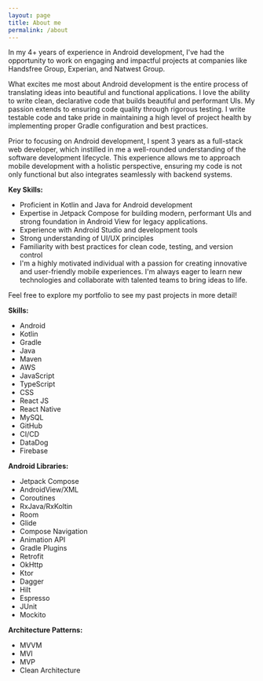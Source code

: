 ```yaml
---
layout: page
title: About me
permalink: /about
---
```


<div class="row justify-content-between">
<div class="col-md-8 pr-5">

<p>In my 4+ years of experience in Android development, I've had the opportunity to work on engaging and impactful projects at companies like Handsfree Group, Experian, and Natwest Group.</p>
<p>What excites me most about Android development is the entire process of translating ideas into beautiful and functional applications. I love the ability to write clean, declarative code that builds beautiful and performant UIs. My passion extends to ensuring code quality through rigorous testing. I write testable code and take pride in maintaining a high level of project health by implementing proper Gradle configuration and best practices.</p>

<p>Prior to focusing on Android development, I spent 3 years as a full-stack web developer, which instilled in me a well-rounded understanding of the software development lifecycle. This experience allows me to approach mobile development with a holistic perspective, ensuring my code is not only functional but also integrates seamlessly with backend systems.</p>
<strong>Key Skills:</strong>

<ul>
<li>Proficient in Kotlin and Java for Android development</li>
<li>Expertise in Jetpack Compose for building modern, performant UIs and strong foundation in Android View for legacy applications.</li>
<li>Experience with Android Studio and development tools</li>
<li>Strong understanding of UI/UX principles</li>
<li>Familiarity with best practices for clean code, testing, and version control</li>
<li>I'm a highly motivated individual with a passion for creating innovative and user-friendly mobile experiences. I'm always eager to learn new technologies and collaborate with talented teams to bring ideas to life.</li>
</ul>

Feel free to explore my portfolio to see my past projects in more detail!

</div>

<div class="col-md-4 pt-4 pt-md-0">
<strong>Skills:</strong>
<ul class="skills">
<li>Android</li>
<li>Kotlin</li>
<li>Gradle</li>
<li>Java</li>
<li>Maven</li>
<li>AWS</li>
<li>JavaScript</li>
<li>TypeScript</li>
<li>CSS</li>
<li>React JS</li>
<li>React Native</li>
<li>MySQL</li>
<li>GitHub</li>
<li>CI/CD</li>
<li>DataDog</li>
<li>Firebase</li>
</ul>
<strong>Android Libraries:</strong>
<ul class="skills">
<!-- UI -->
<li>Jetpack Compose</li>
<li>AndroidView/XML</li>
<!-- Other Libraries -->
<li>Coroutines</li>
<li>RxJava/RxKoltin</li>
<li>Room</li>
<li>Glide</li>
<li>Compose Navigation</li>
<li>Animation API</li>
<li>Gradle Plugins</li>
<!-- Networking -->
<li>Retrofit</li>
<li>OkHttp</li>
<li>Ktor</li>
<!-- Dependency Injection -->
<li>Dagger</li>
<li>Hilt</li>
<!-- Testing -->
<li>Espresso</li>
<li>JUnit</li>
<li>Mockito</li>
</ul>
<strong>Architecture Patterns:</strong>
<ul class="skills">
<li>MVVM</li>
<li>MVI</li>
<li>MVP</li>
<li>Clean Architecture</li>
</ul>
</div>
</div>
